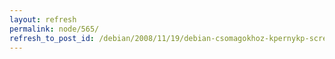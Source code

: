 ```yaml
---
layout: refresh
permalink: node/565/
refresh_to_post_id: /debian/2008/11/19/debian-csomagokhoz-kpernykp-screenshots-debian-net
---
```


